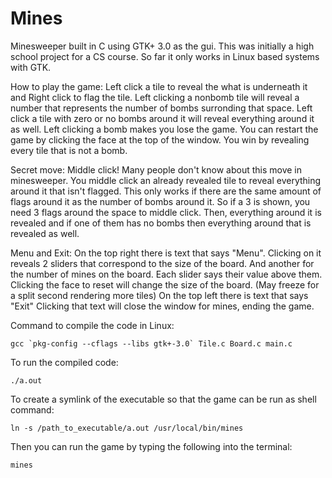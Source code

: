 # Mines
Minesweeper built in C using GTK+ 3.0 as the gui.
This was initially a high school project for a CS course.
So far it only works in Linux based systems with GTK.

How to play the game: 
Left click a tile to reveal the what is underneath it and Right click to flag the tile. 
Left clicking a nonbomb tile will reveal a number that represents the number of bombs surronding that space.
Left click a tile with zero or no bombs around it will reveal everything around it as well.
Left clicking a bomb makes you lose the game.
You can restart the game by clicking the face at the top of the window. 
You win by revealing every tile that is not a bomb.

Secret move:
Middle click! Many people don't know about this move in minesweeper.
You middle click an already revealed tile to reveal everything around it that isn't flagged.
This only works if there are the same amount of flags around it as the number of bombs around it.
So if a 3 is shown, you need 3 flags around the space to middle click. 
Then, everything around it is revealed and if one of them has no bombs then everything around that is revealed as well.

Menu and Exit: 
On the top right there is text that says "Menu".
Clicking on it reveals 2 sliders that correspond to the size of the board.
And another for the number of mines on the board.
Each slider says their value above them.
Clicking the face to reset will change the size of the board. 
(May freeze for a split second rendering more tiles)
On the top left there is text that says "Exit"
Clicking that text will close the window for mines, ending the game.


Command to compile the code in Linux: 
  
``gcc `pkg-config --cflags --libs gtk+-3.0` Tile.c Board.c main.c``

To run the compiled code:
  
`./a.out`
  
To create a symlink of the executable so that the game can be run as shell command:
  
`ln -s /path_to_executable/a.out /usr/local/bin/mines`

Then you can run the game by typing the following into the terminal:

`mines`
